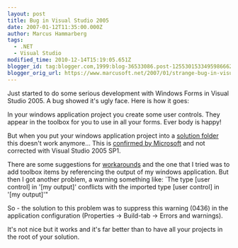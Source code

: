 ```yaml
---
layout: post
title: Bug in Visual Studio 2005
date: 2007-01-12T11:35:00.000Z
author: Marcus Hammarberg
tags:
  - .NET
  - Visual Studio
modified_time: 2010-12-14T15:19:05.651Z
blogger_id: tag:blogger.com,1999:blog-36533086.post-1255301533495986662
blogger_orig_url: https://www.marcusoft.net/2007/01/strange-bug-in-visual-studio-2005.html
---
```


Just started to do some serious development with Windows Forms in Visual Studio 2005. A bug showed it's ugly face. Here is how it goes:

In your windows application project you create some user controls. They appear in the toolbox for you to use in all your forms. Ever body is happy!

But when you put your windows application project into a [solution folder](https://www.marcusoft.net/2006/11/well-structured-projects-in-visual.html) this doesn't work anymore... This is [confirmed by Microsoft](https://connect.microsoft.com/VisualStudio/feedback/ViewFeedback.aspx?FeedbackID=144156) and not corrected with Visual Studio 2005 SP1.

There are some suggestions for [workarounds](https://connect.microsoft.com/VisualStudio/feedback/Workaround.aspx?FeedbackID=144156) and the one that I tried was to add toolbox items by referencing the output of my windows application. But then I got another problem, a warning something like: `The type [user control] in '[my output]' conflicts with the imported type [user control] in '[my output]'"

So - the solution to this problem was to suppress this warning (0436) in the application configuration (Properties -> Build-tab -> Errors and warnings).

It's not nice but it works and it's far better than to have all your projects in the root of your solution.
